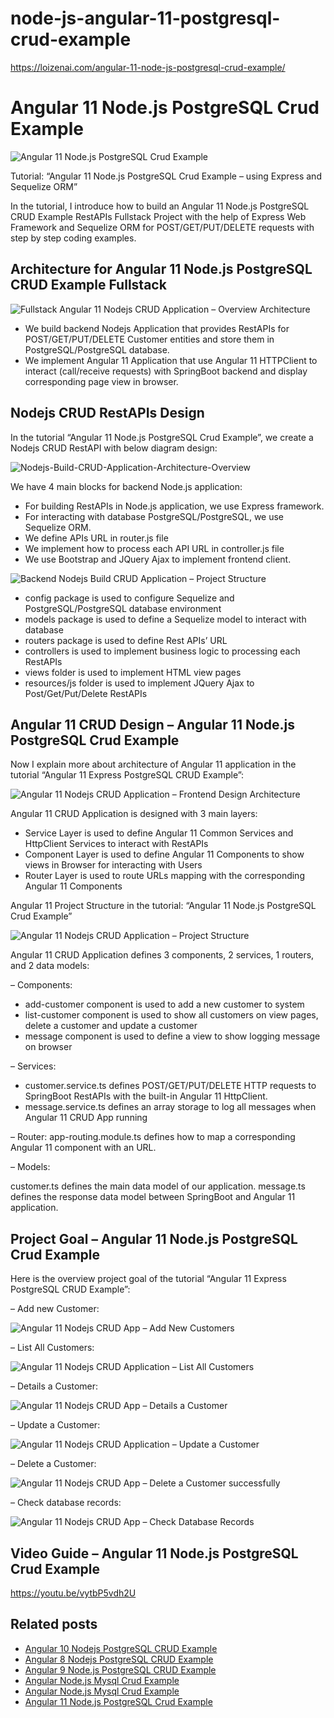 # node-js-angular-11-postgresql-crud-example

https://loizenai.com/angular-11-node-js-postgresql-crud-example/

# Angular 11 Node.js PostgreSQL Crud Example

![Angular 11 Node.js PostgreSQL Crud Example](https://loizenai.com/wp-content/uploads/2020/12/Angular-Nodejs-Crud-Postgresql-Example.png)

Tutorial: “Angular 11 Node.js PostgreSQL Crud Example – using Express and Sequelize ORM”

In the tutorial, I introduce how to build an Angular 11 Node.js PostgreSQL CRUD Example RestAPIs Fullstack Project with the help of Express Web Framework and Sequelize ORM for POST/GET/PUT/DELETE requests with step by step coding examples.

## Architecture for Angular 11 Node.js PostgreSQL CRUD Example Fullstack

![Fullstack Angular 11 Nodejs CRUD Application – Overview Architecture](https://loizenai.com/wp-content/uploads/2020/07/Fullstack-Angular-Nodejs-CRUD-Application-Overview-Architecture.png)

- We build backend Nodejs Application that provides RestAPIs for POST/GET/PUT/DELETE Customer entities and store them in PostgreSQL/PostgreSQL database.
- We implement Angular 11 Application that use Angular 11 HTTPClient to interact (call/receive requests) with SpringBoot backend and display corresponding page view in browser.

## Nodejs CRUD RestAPIs Design

In the tutorial “Angular 11 Node.js PostgreSQL Crud Example”, we create a Nodejs CRUD RestAPI with below diagram design:

![Nodejs-Build-CRUD-Application-Architecture-Overview](https://loizenai.com/wp-content/uploads/2020/07/Nodejs-Build-CRUD-Application-Architecture-Overview.png)

We have 4 main blocks for backend Node.js application:

- For building RestAPIs in Node.js application, we use Express framework.
- For interacting with database PostgreSQL/PostgreSQL, we use Sequelize ORM.
- We define APIs URL in router.js file
- We implement how to process each API URL in controller.js file
- We use Bootstrap and JQuery Ajax to implement frontend client.

![Backend Nodejs Build CRUD Application – Project Structure](https://loizenai.com/wp-content/uploads/2020/07/Backend-Nodejs-Build-CRUD-Application-Project-Structure.png)

- config package is used to configure Sequelize and PostgreSQL/PostgreSQL database environment
- models package is used to define a Sequelize model to interact with database
- routers package is used to define Rest APIs’ URL
- controllers is used to implement business logic to processing each RestAPIs
- views folder is used to implement HTML view pages
- resources/js folder is used to implement JQuery Ajax to Post/Get/Put/Delete RestAPIs

## Angular 11 CRUD Design – Angular 11 Node.js PostgreSQL Crud Example

Now I explain more about architecture of Angular 11 application in the tutorial “Angular 11 Express PostgreSQL CRUD Example”:

![Angular 11 Nodejs CRUD Application – Frontend Design Architecture](https://loizenai.com/wp-content/uploads/2020/07/Angular-Nodejs-CRUD-Application-Frontend-Design-Architecture.png)

Angular 11 CRUD Application is designed with 3 main layers:

- Service Layer is used to define Angular 11 Common Services and HttpClient Services to interact with RestAPIs
- Component Layer is used to define Angular 11 Components to show views in Browser for interacting with Users
- Router Layer is used to route URLs mapping with the corresponding Angular 11 Components

Angular 11 Project Structure in the tutorial: “Angular 11 Node.js PostgreSQL Crud Example”

![Angular 11 Nodejs CRUD Application – Project Structure](https://loizenai.com/wp-content/uploads/2020/07/Angular-Nodejs-CRUD-Application-Project-Structure.png)

Angular 11 CRUD Application defines 3 components, 2 services, 1 routers, and 2 data models:

– Components:

- add-customer component is used to add a new customer to system
- list-customer component is used to show all customers on view pages, delete a customer and update a customer
- message component is used to define a view to show logging message on browser

– Services:

- customer.service.ts defines POST/GET/PUT/DELETE HTTP requests to SpringBoot RestAPIs with the built-in Angular 11 HttpClient.
- message.service.ts defines an array storage to log all messages when Angular 11 CRUD App running

– Router: app-routing.module.ts defines how to map a corresponding Angular 11 component with an URL.

– Models:

customer.ts defines the main data model of our application.
message.ts defines the response data model between SpringBoot and Angular 11 application.

## Project Goal – Angular 11 Node.js PostgreSQL Crud Example
Here is the overview project goal of the tutorial “Angular 11 Express PostgreSQL CRUD Example”:

– Add new Customer:

![Angular 11 Nodejs CRUD App – Add New Customers](https://loizenai.com/wp-content/uploads/2020/07/Angular-Nodejs-CRUD-App-Add-New-Customers.png)

– List All Customers:

![Angular 11 Nodejs CRUD Application – List All Customers](https://loizenai.com/wp-content/uploads/2020/07/Angular-Nodejs-CRUD-Application-List-All-Customers.png)

– Details a Customer:

![Angular 11 Nodejs CRUD App – Details a Customer](https://loizenai.com/wp-content/uploads/2020/07/Angular-Nodejs-CRUD-App-Details-a-Customer.png)

– Update a Customer:

![Angular 11 Nodejs CRUD Application – Update a Customer](https://loizenai.com/wp-content/uploads/2020/07/Angular-Nodejs-CRUD-Application-Update-a-Customer.png)

– Delete a Customer:

![Angular 11 Nodejs CRUD App – Delete a Customer successfully](https://loizenai.com/wp-content/uploads/2020/07/Angular-Nodejs-CRUD-App-Delete-a-Customer-successfully.png)

– Check database records:

![Angular 11 Nodejs CRUD App – Check Database Records](https://loizenai.com/wp-content/uploads/2020/07/Angular-Nodejs-CRUD-App-Check-Database-Records.png)

## Video Guide – Angular 11 Node.js PostgreSQL Crud Example

https://youtu.be/vytbP5vdh2U

## Related posts

- [Angular 10 Nodejs PostgreSQL CRUD Example](https://loizenai.com/angular-10-nodejs-postgresql-crud-example-using-express-restapis-sequelize-tutorial/)
- [Angular 8 Nodejs PostgreSQL CRUD Example](https://loizenai.com/angular-8-nodejs-postgresql-crud-example/)
- [Angular 9 Node.js PostgreSQL CRUD Example](https://loizenai.com/angular-9-node-js-postgresql-crud-example/)
- [Angular Node.js Mysql Crud Example](https://loizenai.com/angular-11-node-js-mysql-crud-example/)
- [Angular Node.js Mysql Crud Example](https://loizenai.com/angular-node-js-mysql-crud-example/)
- [Angular 11 Node.js PostgreSQL Crud Example](https://loizenai.com/angular-11-node-js-postgresql-crud-example/)
